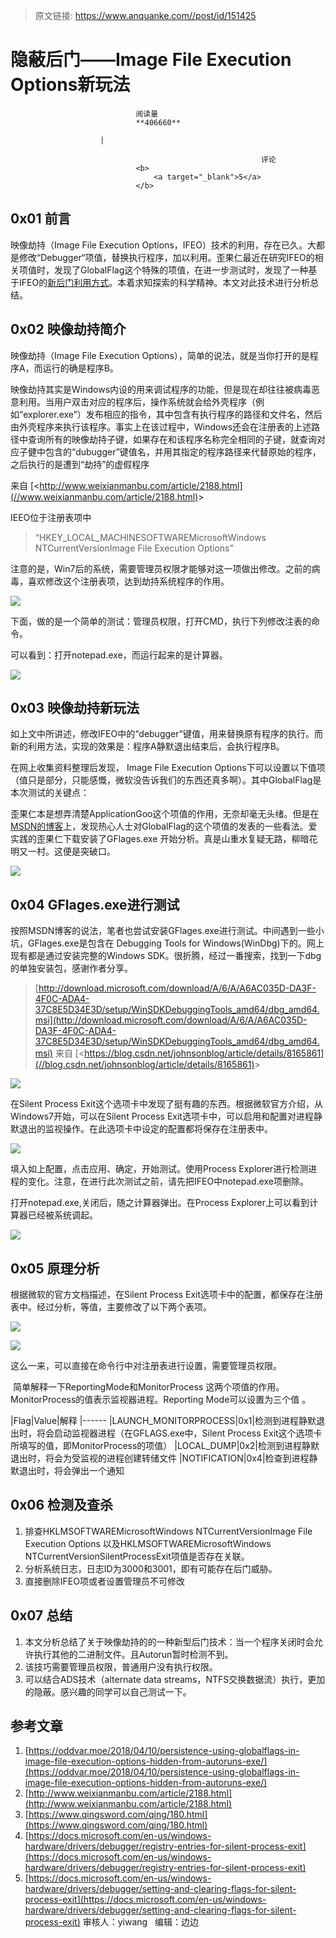 > 原文链接: https://www.anquanke.com//post/id/151425 


# 隐蔽后门——Image File Execution Options新玩法


                                阅读量   
                                **406660**
                            
                        |
                        
                                                            评论
                                <b>
                                    <a target="_blank">5</a>
                                </b>
                                                                                    



## 0x01 前言

映像劫持（Image File Execution Options，IFEO）技术的利用，存在已久。大都是修改“Debugger“项值，替换执行程序，加以利用。歪果仁最近在研究IFEO的相关项值时，发现了GlobalFlag这个特殊的项值，在进一步测试时，发现了一种基于IFEO的[新后门利用方式](https://oddvar.moe/2018/04/10/persistence-using-globalflags-in-image-file-execution-options-hidden-from-autoruns-exe/)。本着求知探索的科学精神。本文对此技术进行分析总结。



## 0x02 映像劫持简介

映像劫持（Image File Execution Options），简单的说法，就是当你打开的是程序A，而运行的确是程序B。

映像劫持其实是Windows内设的用来调试程序的功能，但是现在却往往被病毒恶意利用。当用户双击对应的程序后，操作系统就会给外壳程序（例如“explorer.exe”）发布相应的指令，其中包含有执行程序的路径和文件名，然后由外壳程序来执行该程序。事实上在该过程中，Windows还会在注册表的上述路径中查询所有的映像劫持子键，如果存在和该程序名称完全相同的子键，就查询对应子健中包含的“dubugger”键值名，并用其指定的程序路径来代替原始的程序，之后执行的是遭到“劫持”的虚假程序

来自 [&lt;http://www.weixianmanbu.com/article/2188.html](//www.weixianmanbu.com/article/2188.html)&gt;

IEEO位于注册表项中

> “HKEY_LOCAL_MACHINESOFTWAREMicrosoftWindows NTCurrentVersionImage File Execution Options”

注意的是，Win7后的系统，需要管理员权限才能够对这一项做出修改。之前的病毒，喜欢修改这个注册表项，达到劫持系统程序的作用。

[![](https://p3.ssl.qhimg.com/t012a9383b514ce9905.png)](https://p3.ssl.qhimg.com/t012a9383b514ce9905.png)

下面，做的是一个简单的测试：管理员权限，打开CMD，执行下列修改注表的命令。

可以看到：打开notepad.exe，而运行起来的是计算器。

[![](https://p5.ssl.qhimg.com/t01536966c81bb8cf8f.gif)](https://p5.ssl.qhimg.com/t01536966c81bb8cf8f.gif)



## 0x03 映像劫持新玩法

如上文中所讲述，修改IFEO中的“debugger”键值，用来替换原有程序的执行。而新的利用方法，实现的效果是：程序A静默退出结束后，会执行程序B。

在网上收集资料整理后发现， Image File Execution Options下可以设置以下值项（值只是部分，只能感慨，微软没告诉我们的东西还真多啊）。其中GlobalFlag是本次测试的关键点：

歪果仁本是想弄清楚ApplicationGoo这个项值的作用，无奈却毫无头绪。但是在[MSDN的博客](https://blogs.msdn.microsoft.com/junfeng/2004/04/28/image-file-execution-options/)上，发现热心人士对GlobalFlag的这个项值的发表的一些看法。爱实践的歪果仁下载安装了GFlages.exe 开始分析。真是山重水复疑无路，柳暗花明又一村。这便是突破口。

[![](https://p5.ssl.qhimg.com/t012d06bd7e2cd4fc04.png)](https://p5.ssl.qhimg.com/t012d06bd7e2cd4fc04.png)



## 0x04 GFlages.exe进行测试

按照MSDN博客的说法，笔者也尝试安装GFlages.exe进行测试。中间遇到一些小坑，GFlages.exe是包含在 Debugging Tools for Windows(WinDbg)下的。网上现有都是通过安装完整的Windows SDK。很折腾，经过一番搜索，找到一下dbg的单独安装包，感谢作者分享。

> [http://download.microsoft.com/download/A/6/A/A6AC035D-DA3F-4F0C-ADA4-37C8E5D34E3D/setup/WinSDKDebuggingTools_amd64/dbg_amd64.msi](http://download.microsoft.com/download/A/6/A/A6AC035D-DA3F-4F0C-ADA4-37C8E5D34E3D/setup/WinSDKDebuggingTools_amd64/dbg_amd64.msi)
来自 [&lt;https://blog.csdn.net/johnsonblog/article/details/8165861](//blog.csdn.net/johnsonblog/article/details/8165861)&gt;

[![](https://p3.ssl.qhimg.com/t01ccbbbf5404dc6b7c.png)](https://p3.ssl.qhimg.com/t01ccbbbf5404dc6b7c.png)

在Silent Process Exit这个选项卡中发现了挺有趣的东西。根据微软官方介绍，从Windows7开始，可以在Silent Process Exit选项卡中，可以启用和配置对进程静默退出的监视操作。在此选项卡中设定的配置都将保存在注册表中。

[![](https://p5.ssl.qhimg.com/t0183cf1174cfb255c0.png)](https://p5.ssl.qhimg.com/t0183cf1174cfb255c0.png)

填入如上配置，点击应用、确定，开始测试。使用Process Explorer进行检测进程的变化。注意，在进行此次测试之前，请先把IFEO中notepad.exe项删除。

打开notepad.exe,关闭后，随之计算器弹出。在Process Explorer上可以看到计算器已经被系统调起。

[![](https://p3.ssl.qhimg.com/t01a8a2f7a60d3a9a7a.gif)](https://p3.ssl.qhimg.com/t01a8a2f7a60d3a9a7a.gif)



## 0x05 原理分析

根据微软的官方文档描述，在Silent Process Exit选项卡中的配置，都保存在注册表中。经过分析，等值，主要修改了以下两个表项。

[![](https://p0.ssl.qhimg.com/t0141152e602a3696a3.png)](https://p0.ssl.qhimg.com/t0141152e602a3696a3.png)

[![](https://p4.ssl.qhimg.com/t018662d4f285ac8c6d.png)](https://p4.ssl.qhimg.com/t018662d4f285ac8c6d.png)

这么一来，可以直接在命令行中对注册表进行设置，需要管理员权限。

​ 简单解释一下ReportingMode和MonitorProcess 这两个项值的作用。MonitorProcess的值表示监视器进程。Reporting Mode可以设置为三个值 。

|Flag|Value|解释
|------
|LAUNCH_MONITORPROCESS|0x1|检测到进程静默退出时，将会启动监视器进程（在GFLAGS.exe中，Silent Process Exit这个选项卡所填写的值，即MonitorProcess的项值）
|LOCAL_DUMP|0x2|检测到进程静默退出时，将会为受监视的进程创建转储文件
|NOTIFICATION|0x4|检查到进程静默退出时，将会弹出一个通知



## 0x06 检测及查杀
1. 排查HKLMSOFTWAREMicrosoftWindows NTCurrentVersionImage File Execution Options 以及HKLMSOFTWAREMicrosoftWindows NTCurrentVersionSilentProcessExit项值是否存在关联。
1. 分析系统日志，日志ID为3000和3001，即有可能存在后门威胁。
1. 直接删除IFEO项或者设置管理员不可修改


## 0x07 总结
1. 本文分析总结了关于映像劫持的的一种新型后门技术：当一个程序关闭时会允许执行其他的二进制文件。且Autorun暂时检测不到。
1. 该技巧需要管理员权限，普通用户没有执行权限。
1. 可以结合ADS技术（alternate data streams，NTFS交换数据流）执行，更加的隐蔽。感兴趣的同学可以自己测试一下。


## 参考文章
1. [https://oddvar.moe/2018/04/10/persistence-using-globalflags-in-image-file-execution-options-hidden-from-autoruns-exe/](https://oddvar.moe/2018/04/10/persistence-using-globalflags-in-image-file-execution-options-hidden-from-autoruns-exe/)
1. [http://www.weixianmanbu.com/article/2188.html](http://www.weixianmanbu.com/article/2188.html)
1. [https://www.qingsword.com/qing/180.html](https://www.qingsword.com/qing/180.html)
1. [https://docs.microsoft.com/en-us/windows-hardware/drivers/debugger/registry-entries-for-silent-process-exit](https://docs.microsoft.com/en-us/windows-hardware/drivers/debugger/registry-entries-for-silent-process-exit)
1. [https://docs.microsoft.com/en-us/windows-hardware/drivers/debugger/setting-and-clearing-flags-for-silent-process-exit](https://docs.microsoft.com/en-us/windows-hardware/drivers/debugger/setting-and-clearing-flags-for-silent-process-exit)
审核人：yiwang   编辑：边边
